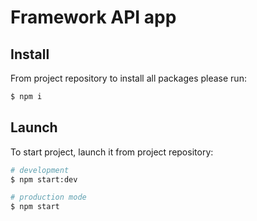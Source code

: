 # Framework API app

## Install
From project repository to install all packages please run:
```bash
$ npm i
```
## Launch

To start project, launch it from project repository:
```bash
# development
$ npm start:dev

# production mode
$ npm start
```